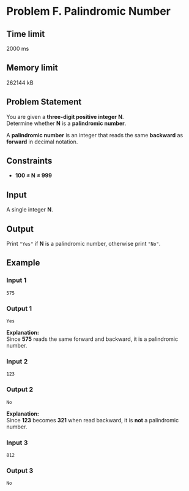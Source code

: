 # Problem F. Palindromic Number  

## Time limit  
2000 ms  

## Memory limit  
262144 kB  

## Problem Statement  
You are given a **three-digit positive integer** **N**.  
Determine whether **N** is a **palindromic number**.  

A **palindromic number** is an integer that reads the same **backward** as **forward** in decimal notation.  

## Constraints  
- **100 ≤ N ≤ 999**  

## Input  
A single integer **N**.  

## Output  
Print `"Yes"` if **N** is a palindromic number, otherwise print `"No"`.  

## Example  

### **Input 1**  
```
575
```  
### **Output 1**  
```
Yes
```  
**Explanation:**  
Since **575** reads the same forward and backward, it is a palindromic number.  

### **Input 2**  
```
123
```  
### **Output 2**  
```
No
```  
**Explanation:**  
Since **123** becomes **321** when read backward, it is **not** a palindromic number.  

### **Input 3**  
```
812
```  
### **Output 3**  
```
No
```  